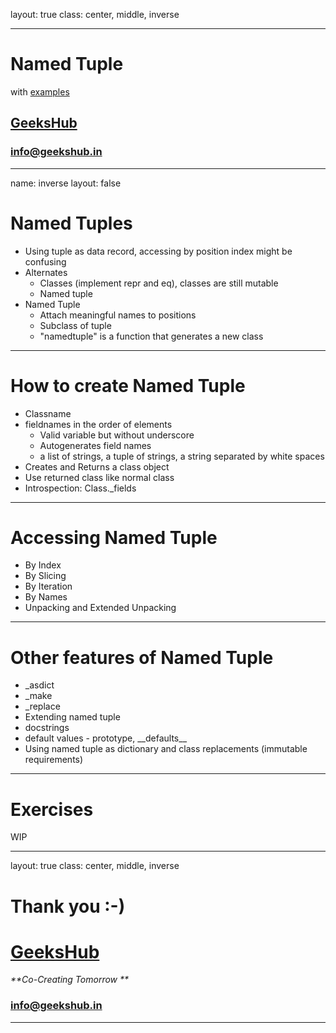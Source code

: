 layout: true
class: center, middle, inverse

---

# Named Tuple
with [examples](named_tuple.ipynb)
## [GeeksHub](http://www.geekshub.in)
### [info@geekshub.in](mailto:info@geekshub.in)

---

name: inverse
layout: false

# Named Tuples
* Using tuple as data record, accessing by position index might be confusing
* Alternates
    * Classes (implement repr and eq), classes are still mutable
    * Named tuple
* Named Tuple
    * Attach meaningful names to positions
    * Subclass of tuple
    * "namedtuple" is a function that generates a new class

---

# How to create Named Tuple
* Classname
* fieldnames in the order of elements
    * Valid variable but without underscore
    * Autogenerates field names
    * a list of strings, a tuple of strings, a string separated by white spaces
* Creates and Returns a class object
* Use returned class like normal class
* Introspection: Class._fields

---

# Accessing Named Tuple
* By Index
* By Slicing
* By Iteration
* By Names
* Unpacking and Extended Unpacking

---

# Other features of Named Tuple
* _asdict
* _make
* _replace
* Extending named tuple
* docstrings
* default values - prototype, \_\_defaults\_\_
* Using named tuple as dictionary and class replacements (immutable requirements)

---

# Exercises

WIP

---
layout: true
class: center, middle, inverse

# Thank you :-)

# [GeeksHub](http://www.geekshub.in)
_**Co-Creating Tomorrow **_
### [info@geekshub.in](mailto:info@geekshub.in)

---